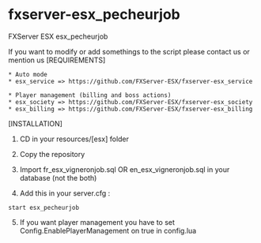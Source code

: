 # fxserver-esx_pecheurjob
FXServer ESX esx_pecheurjob

If you want to modify or add somethings to the script please contact us or mention us
[REQUIREMENTS]

	* Auto mode
	* esx_service => https://github.com/FXServer-ESX/fxserver-esx_service
  
	* Player management (billing and boss actions)
	* esx_society => https://github.com/FXServer-ESX/fxserver-esx_society
	* esx_billing => https://github.com/FXServer-ESX/fxserver-esx_billing

[INSTALLATION]

1) CD in your resources/[esx] folder
2) Copy the repository
3) Import fr_esx_vigneronjob.sql OR en_esx_vigneronjob.sql in your database (not the both)

4) Add this in your server.cfg :

```
start esx_pecheurjob
```

5) If you want player management you have to set Config.EnablePlayerManagement on true in config.lua
